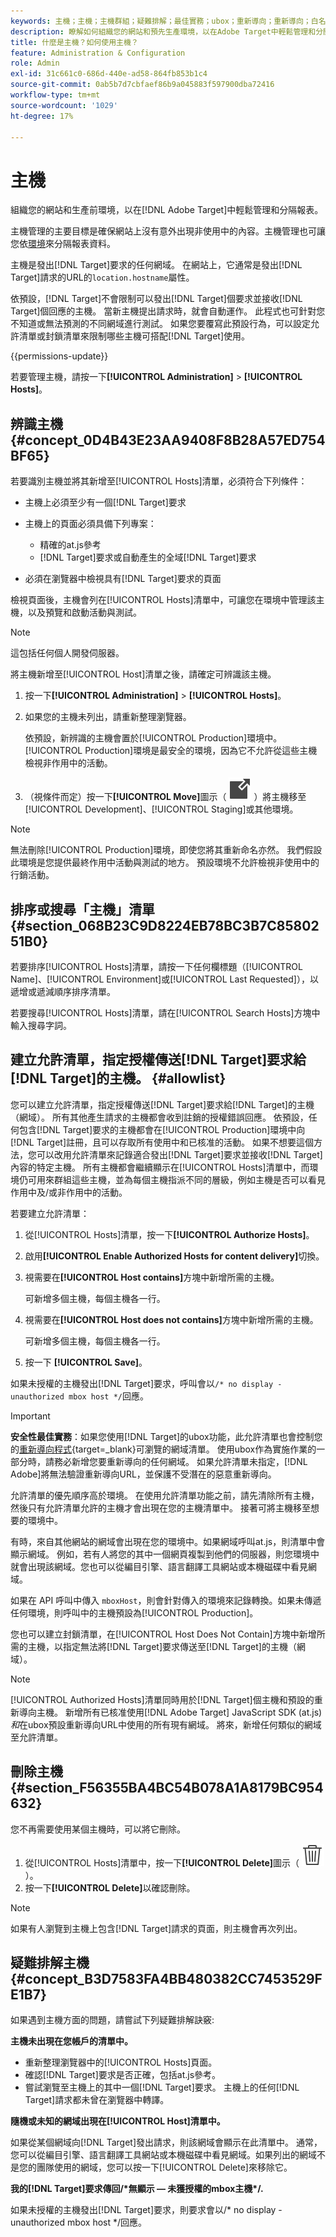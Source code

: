 ```yaml
---
keywords: 主機；主機；主機群組；疑難排解；最佳實務；ubox；重新導向；重新導向；白名單；允許清單；黑名單；封鎖清單
description: 瞭解如何組織您的網站和預先生產環境，以在Adobe Target中輕鬆管理和分開的報表。
title: 什麼是主機？如何使用主機？
feature: Administration & Configuration
role: Admin
exl-id: 31c661c0-686d-440e-ad58-864fb853b1c4
source-git-commit: 0ab5b7d7cbfaef86b9a045883f597900dba72416
workflow-type: tm+mt
source-wordcount: '1029'
ht-degree: 17%

---
```


# 主機

組織您的網站和生產前環境，以在[!DNL Adobe Target]中輕鬆管理和分隔報表。

主機管理的主要目標是確保網站上沒有意外出現非使用中的內容。主機管理也可讓您依[環境](/help/main/administrating-target/environments.md)來分隔報表資料。

主機是發出[!DNL Target]要求的任何網域。 在網站上，它通常是發出[!DNL Target]請求的URL的`location.hostname`屬性。

依預設，[!DNL Target]不會限制可以發出[!DNL Target]個要求並接收[!DNL Target]個回應的主機。 當新主機提出請求時，就會自動運作。 此程式也可針對您不知道或無法預測的不同網域進行測試。 如果您要覆寫此預設行為，可以設定允許清單或封鎖清單來限制哪些主機可搭配[!DNL Target]使用。

{{permissions-update}}

若要管理主機，請按一下&#x200B;**[!UICONTROL Administration]** > **[!UICONTROL Hosts]**。

## 辨識主機 {#concept_0D4B43E23AA9408F8B28A57ED754BF65}

若要識別主機並將其新增至[!UICONTROL Hosts]清單，必須符合下列條件：

* 主機上必須至少有一個[!DNL Target]要求
* 主機上的頁面必須具備下列專案：

   * 精確的at.js參考
   * [!DNL Target]要求或自動產生的全域[!DNL Target]要求

* 必須在瀏覽器中檢視具有[!DNL Target]要求的頁面

檢視頁面後，主機會列在[!UICONTROL Hosts]清單中，可讓您在環境中管理該主機，以及預覽和啟動活動與測試。

>[!NOTE]
>
>這包括任何個人開發伺服器。

將主機新增至[!UICONTROL Host]清單之後，請確定可辨識該主機。

1. 按一下&#x200B;**[!UICONTROL Administration]** > **[!UICONTROL Hosts]**。
1. 如果您的主機未列出，請重新整理瀏覽器。

   依預設，新辨識的主機會置於[!UICONTROL Production]環境中。 [!UICONTROL Production]環境是最安全的環境，因為它不允許從這些主機檢視非作用中的活動。

1. （視條件而定）按一下&#x200B;**[!UICONTROL Move]**&#x200B;圖示（ ![移動圖示](/help/main/assets/icons/MoveTo.svg) ）將主機移至[!UICONTROL Development]、[!UICONTROL Staging]或其他環境。

>[!NOTE]
>
>無法刪除[!UICONTROL Production]環境，即使您將其重新命名亦然。 我們假設此環境是您提供最終作用中活動與測試的地方。 預設環境不允許檢視非使用中的行銷活動。

## 排序或搜尋「主機」清單 {#section_068B23C9D8224EB78BC3B7C8580251B0}

若要排序[!UICONTROL Hosts]清單，請按一下任何欄標題（[!UICONTROL Name]、[!UICONTROL Environment]或[!UICONTROL Last Requested]），以遞增或遞減順序排序清單。

若要搜尋[!UICONTROL Hosts]清單，請在[!UICONTROL Search Hosts]方塊中輸入搜尋字詞。

## 建立允許清單，指定授權傳送[!DNL Target]要求給[!DNL Target]的主機。 {#allowlist}

您可以建立允許清單，指定授權傳送[!DNL Target]要求給[!DNL Target]的主機（網域）。 所有其他產生請求的主機都會收到註銷的授權錯誤回應。 依預設，任何包含[!DNL Target]要求的主機都會在[!UICONTROL Production]環境中向[!DNL Target]註冊，且可以存取所有使用中和已核准的活動。 如果不想要這個方法，您可以改用允許清單來記錄適合發出[!DNL Target]要求並接收[!DNL Target]內容的特定主機。 所有主機都會繼續顯示在[!UICONTROL Hosts]清單中，而環境仍可用來群組這些主機，並為每個主機指派不同的層級，例如主機是否可以看見作用中及/或非作用中的活動。

若要建立允許清單：

1. 從[!UICONTROL Hosts]清單，按一下&#x200B;**[!UICONTROL Authorize Hosts]**。
1. 啟用&#x200B;**[!UICONTROL Enable Authorized Hosts for content delivery]**&#x200B;切換。
1. 視需要在&#x200B;**[!UICONTROL Host contains]**&#x200B;方塊中新增所需的主機。

   可新增多個主機，每個主機各一行。

1. 視需要在&#x200B;**[!UICONTROL Host does not contains]**&#x200B;方塊中新增所需的主機。

   可新增多個主機，每個主機各一行。

1. 按一下 **[!UICONTROL Save]**。

如果未授權的主機發出[!DNL Target]要求，呼叫會以`/* no display - unauthorized mbox host */`回應。

>[!IMPORTANT]
>
>**安全性最佳實務**：如果您使用[!DNL Target]的ubox功能，此允許清單也會控制您的[重新導向程式](https://experienceleague.adobe.com/docs/target-dev/developer/implement-email/working-with-redirectors.html?lang=zh-Hant){target=_blank}可瀏覽的網域清單。 使用ubox作為實施作業的一部分時，請務必新增您要重新導向的任何網域。 如果允許清單未指定，[!DNL Adobe]將無法驗證重新導向URL，並保護不受潛在的惡意重新導向。
>
>允許清單的優先順序高於環境。 在使用允許清單功能之前，請先清除所有主機，然後只有允許清單允許的主機才會出現在您的主機清單中。 接著可將主機移至想要的環境中。

有時，來自其他網站的網域會出現在您的環境中。如果網域呼叫at.js，則清單中會顯示網域。 例如，若有人將您的其中一個網頁複製到他們的伺服器，則您環境中就會出現該網域。您也可以從編目引擎、語言翻譯工具網站或本機磁碟中看見網域。

如果在 API 呼叫中傳入 `mboxHost`，則會針對傳入的環境來記錄轉換。如果未傳遞任何環境，則呼叫中的主機預設為[!UICONTROL Production]。

您也可以建立封鎖清單，在[!UICONTROL Host Does Not Contain]方塊中新增所需的主機，以指定無法將[!DNL Target]要求傳送至[!DNL Target]的主機（網域）。

>[!NOTE]
>
>[!UICONTROL Authorized Hosts]清單同時用於[!DNL Target]個主機和預設的重新導向主機。 新增所有已核准使用[!DNL Adobe Target] JavaScript SDK (at.js) *和*&#x200B;在ubox預設重新導向URL中使用的所有現有網域。 將來，新增任何類似的網域至允許清單。

## 刪除主機 {#section_F56355BA4BC54B078A1A8179BC954632}

您不再需要使用某個主機時，可以將它刪除。

1. 從[!UICONTROL Hosts]清單中，按一下&#x200B;**[!UICONTROL Delete]**&#x200B;圖示（ ![刪除圖示](/help/main/assets/icons/DeleteOutline.svg) ）。
1. 按一下&#x200B;**[!UICONTROL Delete]**&#x200B;以確認刪除。

>[!NOTE]
>
>如果有人瀏覽到主機上包含[!DNL Target]請求的頁面，則主機會再次列出。

## 疑難排解主機 {#concept_B3D7583FA4BB480382CC7453529FE1B7}

如果遇到主機方面的問題，請嘗試下列疑難排解訣竅:

**主機未出現在您帳戶的清單中。**

* 重新整理瀏覽器中的[!UICONTROL Hosts]頁面。
* 確認[!DNL Target]要求是否正確，包括at.js參考。
* 嘗試瀏覽至主機上的其中一個[!DNL Target]要求。 主機上的任何[!DNL Target]請求都未曾在瀏覽器中轉譯。

**隨機或未知的網域出現在[!UICONTROL Host]清單中。**

如果從某個網域向[!DNL Target]發出請求，則該網域會顯示在此清單中。 通常，您可以從編目引擎、語言翻譯工具網站或本機磁碟中看見網域。如果列出的網域不是您的團隊使用的網域，您可以按一下[!UICONTROL Delete]來移除它。

**我的[!DNL Target]要求傳回/&#42;無顯示 — 未獲授權的mbox主機&#42;/.**

如果未授權的主機發出[!DNL Target]要求，則要求會以/&#42; no display - unauthorized mbox host &#42;/回應。
